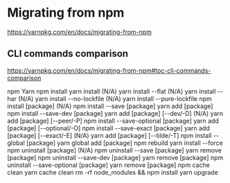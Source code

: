 # Migrating from npm



https://yarnpkg.com/en/docs/migrating-from-npm




## CLI commands comparison


https://yarnpkg.com/en/docs/migrating-from-npm#toc-cli-commands-comparison





npm Yarn
npm install yarn install
(N/A)   yarn install --flat
(N/A)   yarn install --har
(N/A)   yarn install --no-lockfile
(N/A)   yarn install --pure-lockfile
npm install [package]   (N/A)
npm install --save [package]    yarn add [package]
npm install --save-dev [package]    yarn add [package] [--dev/-D]
(N/A)   yarn add [package] [--peer/-P]
npm install --save-optional [package]   yarn add [package] [--optional/-O]
npm install --save-exact [package]  yarn add [package] [--exact/-E]
(N/A)   yarn add [package] [--tilde/-T]
npm install --global [package]  yarn global add [package]
npm rebuild yarn install --force
npm uninstall [package] (N/A)
npm uninstall --save [package]  yarn remove [package]
npm uninstall --save-dev [package]  yarn remove [package]
npm uninstall --save-optional [package] yarn remove [package]
npm cache clean yarn cache clean
rm -rf node_modules && npm install  yarn upgrade

















